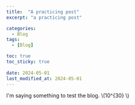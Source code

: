 ```yaml
---
title:  "A practicing post"
excerpt: "a practicing post"

categories:
  - Blog
tags:
  - [Blog]

toc: true
toc_sticky: true
 
date: 2024-05-01
last_modified_at: 2024-05-01
---
```


I'm saying something to test the blog.
\\(10^{30} \\)
